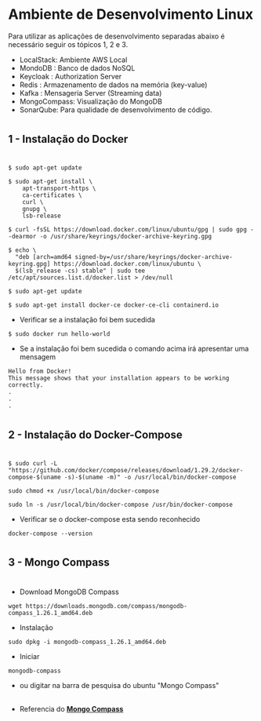 # Ambiente de Desenvolvimento Linux

Para utilizar as aplicações de desenvolvimento separadas abaixo é necessário seguir os tópicos 1, 2 e 3.

- LocalStack: Ambiente AWS Local
- MondoDB : Banco de dados NoSQL
- Keycloak : Authorization Server
- Redis : Armazenamento de dados na memória (key-value)
- Kafka : Mensageria Server (Streaming data)
- MongoCompass: Visualização do MongoDB
- SonarQube: Para qualidade de desenvolvimento de código.


#
## 1 - Instalação do Docker
#
```
$ sudo apt-get update
```

```
$ sudo apt-get install \
    apt-transport-https \
    ca-certificates \
    curl \
    gnupg \
    lsb-release

```

```
$ curl -fsSL https://download.docker.com/linux/ubuntu/gpg | sudo gpg --dearmor -o /usr/share/keyrings/docker-archive-keyring.gpg

```

```
$ echo \
  "deb [arch=amd64 signed-by=/usr/share/keyrings/docker-archive-keyring.gpg] https://download.docker.com/linux/ubuntu \
  $(lsb_release -cs) stable" | sudo tee /etc/apt/sources.list.d/docker.list > /dev/null
```

```
$ sudo apt-get update
```

```
$ sudo apt-get install docker-ce docker-ce-cli containerd.io

```

- Verificar se a instalação foi bem sucedida

```
$ sudo docker run hello-world
```

- Se a instalação foi bem sucedida o comando acima irá apresentar uma mensagem

```
Hello from Docker!
This message shows that your installation appears to be working correctly.
.
.
.

```

#
## 2 - Instalação do Docker-Compose
#

```
$ sudo curl -L "https://github.com/docker/compose/releases/download/1.29.2/docker-compose-$(uname -s)-$(uname -m)" -o /usr/local/bin/docker-compose

```

```
sudo chmod +x /usr/local/bin/docker-compose
```

```
sudo ln -s /usr/local/bin/docker-compose /usr/bin/docker-compose
```

- Verificar se o docker-compose esta sendo reconhecido
```
docker-compose --version
```

#
## 3 - Mongo Compass
#

* Download MongoDB Compass

```
wget https://downloads.mongodb.com/compass/mongodb-compass_1.26.1_amd64.deb
```

* Instalação
```
sudo dpkg -i mongodb-compass_1.26.1_amd64.deb
```

* Iniciar

```
mongodb-compass
```

* ou digitar na barra de pesquisa do ubuntu "Mongo Compass" </br></br>

* Referencia do **[Mongo Compass](https://docs.mongodb.com/compass/current/install/)**